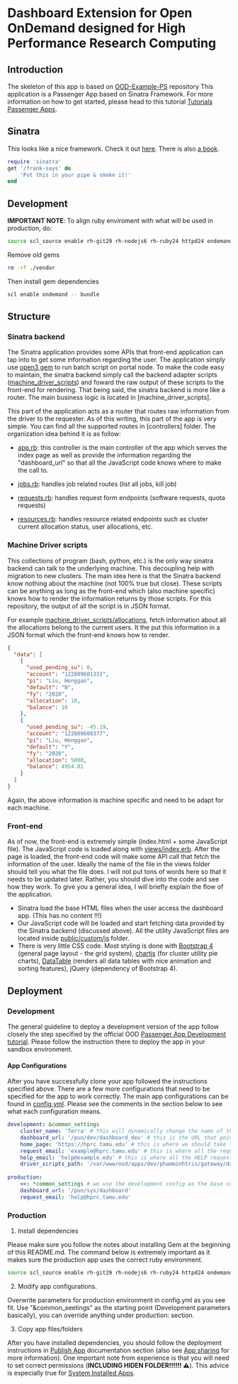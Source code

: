 # Dashboard Extension for Open OnDemand designed for High Performance Research Computing

## Introduction

The skeleton of this app is based on [OOD-Example-PS](https://github.com/OSC/ood-example-ps) repository This application is a Passenger App based on Sinatra Framework. For more information on how to get started, please head to this tutorial [Tutorials Passenger Apps](https://osc.github.io/ood-documentation/master/app-development/tutorials-passenger-apps.html).

## Sinatra

This looks like a nice framework. Check it out [here](http://sinatrarb.com/). There is also [a book](http://sinatra-org-book.herokuapp.com/).

```ruby
require 'sinatra'
get '/frank-says' do
    'Put this in your pipe & smoke it!'
end
```

## Development

**IMPORTANT NOTE**: To align ruby enviroment with what will be used in production, do:

```bash
source scl_source enable rh-git29 rh-nodejs6 rh-ruby24 httpd24 ondemand
```

Remove old gems

```bash 
rm -rf ./vendor
```

Then install gem dependencies
```bash
scl enable ondemand -- bundle
```

## Structure

### Sinatra backend

The Sinatra application provides some APIs that front-end application can tap into to get some information regarding the user. The application simply use [open3 gem](https://stdgems.org/open3/) to run batch script on portal node. To make the code easy to maintain, the sinatra backend simply call the backend adapter scripts ([machine_driver_scripts](./machine_driver_scripts/)) and foward the raw output of these scripts to the front-end for rendering. That being said, the sinatra backend is more like a router. The main business logic is located in [machine_driver_scripts]. 

This part of the application acts as a router that routes raw information from the driver to the requester. As of this writing, this part of the app is very simple. You can find all the supported routes in [controllers] folder. The organization idea behind it is as follow:

- [app.rb](controllers/app.rb): this controller is the main controller of the app which serves the index page as well as provide the information regarding the "dashboard_url" so that all the JavaScript code knows where to make the call to.

- [jobs.rb](controllers/jobs.rb): handles job related routes (list all jobs, kill job)

- [requests.rb](controllers/requests.rb): handles request form endpoints (software requests, quota requests)

- [resources.rb](controllers/resources.rb): handles resource related endpoints such as cluster current allocation status, user allocations, etc.

### Machine Driver scripts
This collections of program (bash, python, etc.) is the only way sinatra backend can talk to the underlying machine. This decoupling help with migration to new clusters. The main idea here is that the Sinatra backend know nothing about the machine (not 100% true but close). These scripts can be anything as long as the front-end which (also machine specific) knows how to render the information returns by those scripts. For this repository, the output of all the script is in JSON format. 

For example [machine_driver_scripts/allocations](machine_driver_scripts/allocations), fetch information about all the allocations belong to the current users. It the put this information
in a JSON format which the front-end knows how to render.

```JSON
{
  "data": [
    {
      "used_pending_su": 0,
      "account": "122809601331",
      "pi": "Liu, Honggao",
      "default": "N",
      "fy": "2020",
      "allocation": 10,
      "balance": 10
    },
    {
      "used_pending_su": -45.19,
      "account": "122809608377",
      "pi": "Liu, Honggao",
      "default": "Y",
      "fy": "2020",
      "allocation": 5000,
      "balance": 4954.81
    }
  ]
}
```

Again, the above information is machine specific and need to be adapt for each machine.

### Front-end

As of now, the front-end is extremely simple (index.html + some JavaScript file). The JavaScript code is loaded along with [views/index.erb](views/index.erb). After the page is loaded, the front-end code will make some API call that fetch the information of the user. Ideally the name of the file in the views folder should tell you what the file does. I will not
put tons of words here so that it needs to be updated later. Rather, you should dive into the code and see how they work. To give you a general idea, I will briefly explain the flow of the application.

- Sinatra load the base HTML files when the user access the dashboard app. (This has no content !!!)
- Our JavaScript code will be loaded and start fetching data provided by the Sinatra backend (discussed above). All the utility JavaScript files are located inside [public/custom/js](public/custom/js) folder.
- There is very little CSS code. Most styling is done with [Bootstrap 4](https://getbootstrap.com/) (general page layout - the grid system), [chartjs](https://www.chartjs.org/) (for cluster utility pie charts), [DataTable](https://datatables.net/) (renders all data tables with nice animation and sorting features), jQuery (dependency of Bootstrap 4).

## Deployment

### Development
The general guideline to deploy a development version of the app follow closely the step specified by the official OOD [Passenger App Development tutorial](https://osc.github.io/ood-documentation/master/app-development/tutorials-passenger-apps/ps-to-quota.html#clone-and-setup). Please follow the instruction there to deploy the app in your sandbox environment. 

#### App Configurations

After you have successfully clone your app followed the instructions specified above. There are a few more configurations that need to be specified for the app to work correctly. The main app configurations can be found in [config.yml](config.yml). Please see the comments in the section below to see what each configuration means.

```yaml
development: &common_settings
    cluster_name: 'Terra' # this will dynamically change the name of the current cluster
    dashboard_url: '/pun/dev/dashboard_dev' # this is the URL that point to this app. (help to configure JavaScript code correctly)
    home_page: 'https://hprc.tamu.edu' # this is where we should take the user to when they click the cluster name on the top left of the page
    request_email: 'example@hprc.tamu.edu' # this is where all the requests submitted by the user will be sent to
    help_email: 'help@example.edu' # this is where all the HELP requests submitted by the user will be sent to
    driver_scripts_path: '/var/www/ood/apps/dev/phamminhtris/gateway/dashboard_dev/machine_driver_scripts' # this is the path to the machine driver scripts
    
production:
    <<: *common_settings # we use the development config as the base configurations and override what are different for production environment 
    dashboard_url: '/pun/sys/dashboard'
    request_email: 'help@hprc.tamu.edu'
```

### Production

1. Install dependencies

Please make sure you follow the notes about installing Gem at the beginning of this README.md. The command below is extremely important as it makes sure the production app uses the correct ruby environment.

```bash
source scl_source enable rh-git29 rh-nodejs6 rh-ruby24 httpd24 ondemand
```

2. Modify app configurations.

Overwrite parameters for production environment in config.yml as you see fit. Use "&common_seetings" as the starting point (Development parameters basically), you can override anything under production: section.

3. Copy app files/folders

After you have installed dependencies, you should follow the deployment instructions in [Publish App](https://osc.github.io/ood-documentation/master/app-development/tutorials-passenger-apps/ps-to-quota.html#publish-app) documentation section (also see [App sharing](https://osc.github.io/ood-documentation/master/app-sharing.html) for more information). One important note from experience is that you will need to set correct permissions (**INCLUDING HIDEN FOLDER!!!!!! ⚠️**). This advice is especially true for [System Installed Apps](https://osc.github.io/ood-documentation/master/app-sharing.html#system-installed-apps).
